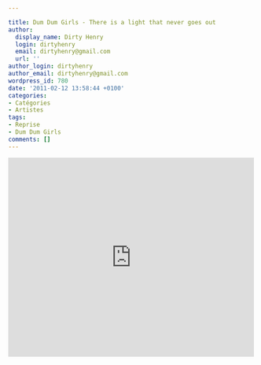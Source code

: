 ```yaml
---

title: Dum Dum Girls - There is a light that never goes out
author:
  display_name: Dirty Henry
  login: dirtyhenry
  email: dirtyhenry@gmail.com
  url: ''
author_login: dirtyhenry
author_email: dirtyhenry@gmail.com
wordpress_id: 780
date: '2011-02-12 13:58:44 +0100'
categories:
- Catégories
- Artistes
tags:
- Reprise
- Dum Dum Girls
comments: []
---
```

<iframe title="YouTube video player" width="500" height="405" src="http://www.youtube.com/embed/2Tr96WtT3uY?rel=0" frameborder="0" allowfullscreen></iframe>
